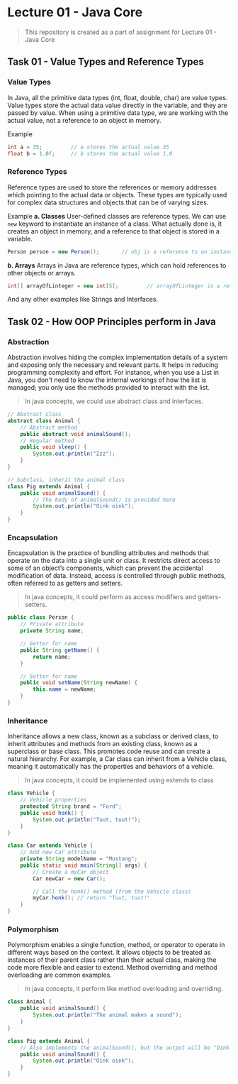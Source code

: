 # Lecture 01 - Java Core
> This repository is created as a part of assignment for Lecture 01 - Java Core

## Task 01 - Value Types and Reference Types
### Value Types
In Java, all the primitive data types (int, float, double, char) are value types. Value types store the actual data value directly in the variable, and they are passed by value.
When using a primitive data type, we are working with the actual value, not a reference to an object in memory.

Example
```java
int a = 35;         // a stores the actual value 35
float b = 1.0f;     // b stores the actual value 1.0
```

### Reference Types
Reference types are used to store the references or memory addresses which pointing to the actual data or objects. These types are typically used for complex data structures and objects that can be of varying sizes.

Example
**a. Classes**
User-defined classes are reference types. We can use `new` keyword to instantiate an instance of a class. What actually done is, it creates an object in memory, and a reference to that object is stored in a variable.

```java
Person person = new Person();       // obj is a reference to an instance of Person class
```

**b. Arrays**
Arrays in Java are reference types, which can hold references to other objects or arrays.

```java
int[] arrayOfLinteger = new int[5];         // arrayOfLinteger is a reference to an array of int
```

And any other examples like Strings and Interfaces.

## Task 02 - How OOP Principles perform in Java
### Abstraction
Abstraction involves hiding the complex implementation details of a system and exposing only the necessary and relevant parts. It helps in reducing programming complexity and effort. For instance, when you use a List in Java, you don't need to know the internal workings of how the list is managed; you only use the methods provided to interact with the list.
> In java concepts, we could use abstract class and interfaces.
```java
// Abstract class
abstract class Animal {
    // Abstract method
    public abstract void animalSound();
    // Regular method
    public void sleep() {
        System.out.println("Zzz");
    }
}

// Subclass, inherit the animal class
class Pig extends Animal {
    public void animalSound() {
        // The body of animalSound() is provided here
        System.out.println("Oink oink");
    }
}
```

### Encapsulation
Encapsulation is the practice of bundling attributes and methods that operate on the data into a single unit or class. It restricts direct access to some of an object’s components, which can prevent the accidental modification of data. Instead, access is controlled through public methods, often referred to as getters and setters.
> In java concepts, it could perform as access modifiers and getters-setters.
```java
public class Person {
    // Private attribute
    private String name;

    // Getter for name
    public String getName() {
        return name;
    }

    // Setter for name
    public void setName(String newName) {
        this.name = newName;
    }
}
```

### Inheritance
Inheritance allows a new class, known as a subclass or derived class, to inherit attributes and methods from an existing class, known as a superclass or base class. This promotes code reuse and can create a natural hierarchy. For example, a Car class can inherit from a Vehicle class, meaning it automatically has the properties and behaviors of a vehicle.
> In java concepts, it could be implemented using extends to class
```java
class Vehicle {
    // Vehicle properties
    protected String brand = "Ford";
    public void honk() {
        System.out.println("Tuut, tuut!");
    }
}

class Car extends Vehicle {
    // Add new Car attribute
    private String modelName = "Mustang";
    public static void main(String[] args) {
        // Create a myCar object
        Car newCar = new Car();

        // Call the honk() method (from the Vehicle class)
        myCar.honk(); // return "Tuut, tuut!"
    }
}
```

### Polymorphism
Polymorphism enables a single function, method, or operator to operate in different ways based on the context. It allows objects to be treated as instances of their parent class rather than their actual class, making the code more flexible and easier to extend. Method overriding and method overloading are common examples.
> In java concepts, it perform like method overloading and overriding.
```java
class Animal {
    public void animalSound() {
        System.out.println("The animal makes a sound");
    }
}

class Pig extends Animal {
    // Also implements the animalSound(), but the output will be "Oink oink"
    public void animalSound() {
        System.out.println("Oink oink");
    }
}
```